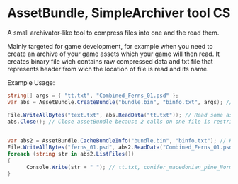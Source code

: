 # AssetBundle, SimpleArchiver tool CS
A small archivator-like tool to compress files into one and the read them. 

Mainly targeted for game development, for example when you need to create an archive of your game assets which your game will then read.
It creates binary file wich contains raw compressed data and txt file that represents header from wich the location of file is read and its name.

Example Usage:

```cs
string[] args = { "tt.txt", "Combined_Ferns_01.psd" };
var abs = AssetBundle.CreateBundle("bundle.bin", "binfo.txt", args); // Create an asset bundle with name bundle.bin and info path, and with string[] args as file paths

File.WriteAllBytes("text.txt", abs.ReadData("tt.txt")); // Read some asset and write it to file
abs.Close(); // Close assetBundle because 2 calls on one file is restricted

            
var abs2 = AssetBundle.CacheBundleInfo("bundle.bin", "binfo.txt"); // Read AB from disk (just for testing)
File.WriteAllBytes("ferns_01.psd", abs2.ReadData("Combined_Ferns_01.psd")); // Read some asset and write it to file
foreach (string str in abs2.ListFiles())
{
      Console.Write(str + " "); // tt.txt, conifer_macedonian_pine_Normal.png
}
```
